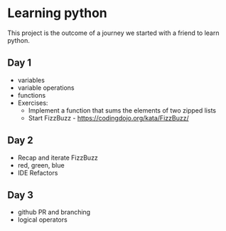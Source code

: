 # Learning python
This project is the outcome of a journey we started with a friend to learn python.

## Day 1
* variables
* variable operations
* functions
* Exercises:
  * Implement a function that sums the elements of two zipped lists
  * Start FizzBuzz - https://codingdojo.org/kata/FizzBuzz/

## Day 2
* Recap and iterate FizzBuzz
* red, green, blue
* IDE Refactors

## Day 3
* github PR and branching
* logical operators
